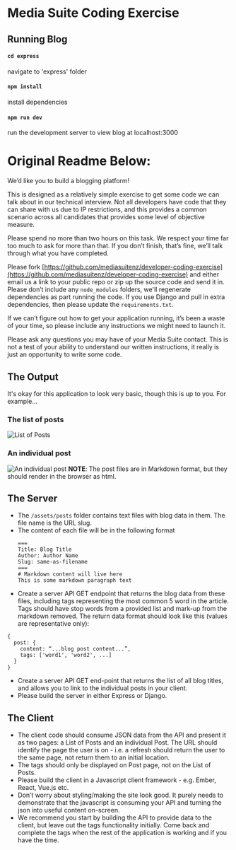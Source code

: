# Media Suite Coding Exercise

## Running Blog

#### `cd express`
navigate to 'express' folder

#### `npm install`
install dependencies

#### `npm run dev`
run the development server to view blog at localhost:3000



# Original Readme Below:
We’d like you to build a blogging platform!

This is designed as a relatively simple exercise to get some code we can talk about in our technical interview. Not all developers have code that they can share with us due to IP restrictions, and this provides a common scenario across all candidates that provides some level of objective measure.

Please spend no more than two hours on this task.  We respect your time far too much to ask for more than that.  If you don’t finish, that’s fine, we’ll talk through what you have completed.

Please fork [https://github.com/mediasuitenz/developer-coding-exercise](https://github.com/mediasuitenz/developer-coding-exercise) and either email us a link to your public repo or zip up the source code and send it in.  Please don’t include any `node_modules` folders, we'll regenerate dependencies as part running the code.  If you use Django and pull in extra dependencies, then please update the `requirements.txt`.

If we can’t figure out how to get your application running, it’s been a waste of your time, so please include any instructions we might need to launch it.

Please ask any questions you may have of your Media Suite contact. This is not a test of your ability to understand our written instructions, it really is just an opportunity to write some code.

## The Output
It's okay for this application to look very basic, though this is up to you. For example...

### The list of posts
![List of Posts](./posts.png)

### An individual post
![An individual post](./post.png)
**NOTE**: The post files are in Markdown format, but they should render in the browser as html.

## The Server
* The `/assets/posts` folder contains text files with blog data in them. The file name is the URL slug.
* The content of each file will be in the following format
	```
	===
	Title: Blog Title
	Author: Author Name
	Slug: same-as-filename
	===
	# Markdown content will live here
	This is some markdown paragraph text
	```
* Create a server API GET endpoint that returns the blog data from these files, including tags representing the most common 5 word in the article.  Tags should have stop words from a provided list and mark-up from the markdown removed.  The return data format should look like this (values are representative only):
```
{
  post: {
    content: “...blog post content...”,
    tags: ['word1', 'word2', ...]
  }
}
```
* Create a server API GET end-point that returns the list of all blog titles, and allows you to link to the individual posts in your client.
* Please build the server in either Express or Django.

## The Client
* The client code should consume JSON data from the API and present it as two pages: a List of Posts and an individual Post. The URL should identify the page the user is on - i.e. a refresh should return the user to the same page, not return them to an initial location.
* The tags should only be displayed on Post page, not on the List of Posts.
* Please build the client in a Javascript client framework - e.g. Ember, React, Vue.js etc.
* Don’t worry about styling/making the site look good. It purely needs to demonstrate that the javascript is consuming your API and turning the json into useful content on-screen.
* We recommend you start by building the API to provide data to the client, but leave out the tags functionality initially.  Come back and complete the tags when the rest of the application is working and if you have the time.
